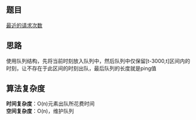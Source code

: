 ## 题目
[最近的请求次数](https://leetcode-cn.com/problems/number-of-recent-calls/)
## 思路
使用队列结构，先将当前时刻放入队列中，然后队列中仅保留[t-3000,t]区间内的时刻，让不存在于此区间的时刻出队，最后队列的长度就是ping值
## 算法复杂度
**时间复杂度**：O(n)元素出队所花费时间  
**空间复杂度**：O(n)，维护队列
